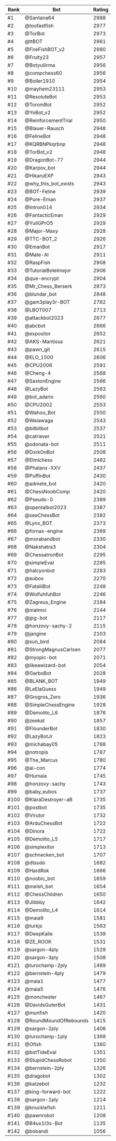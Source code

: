 Rank|Bot|Rating
---|---|---
#1|@Santana64|2988
#2|@toofastfish|2977
#3|@TorBot|2973
#4|@ttBOT|2961
#5|@FireFishBOT_v2|2960
#6|@Fruity23|2957
#7|@Botyuliirma|2956
#8|@compchess60|2956
#9|@Boller1910|2954
#10|@mayhem23111|2953
#11|@ResoluteBot|2953
#12|@ToromBot|2952
#13|@YoBot_v2|2952
#14|@ReinforcementTrial|2950
#15|@Blauer-Rausch|2948
#16|@FelineBot|2948
#17|@KQRBNPkqrbnp|2948
#18|@TorBot_v2|2948
#19|@DragonBot-77|2944
#20|@Karpov_bot|2944
#21|@HikaruEXP|2943
#22|@why_this_bot_exists|2943
#23|@BOT-Feline|2939
#24|@Pure-Eman|2937
#25|@Intron014|2934
#26|@FantacticEman|2929
#27|@YuliGPrO5|2929
#28|@Major-Maxy|2928
#29|@TTC-BOT_2|2926
#30|@EmanBot|2917
#31|@Mate-AI|2911
#32|@RaspFish|2908
#33|@TutorialBotelmejor|2906
#34|@que-encrypt|2904
#35|@Mr_Chess_Berserk|2873
#36|@blundar_bot|2848
#37|@gam3play3r-BOT|2762
#38|@LBOT007|2713
#39|@attackbot2023|2677
#40|@abcbot|2666
#41|@expositor|2652
#42|@AKS-Mantissa|2621
#43|@pawn_git|2615
#44|@ELO_1500|2606
#45|@CPU2006|2591
#46|@Cheng-4|2568
#47|@SaxtonEngine|2566
#48|@LazyBot|2563
#49|@bot_adario|2560
#50|@CPU2002|2553
#51|@Wahoo_Bot|2550
#52|@Weiawaga|2543
#53|@bitbitbot|2537
#54|@catriever|2521
#55|@odonata-bot|2511
#56|@DxrkOnBot|2508
#57|@Elmichess|2482
#58|@Phalanx-XXV|2437
#59|@PuffinBot|2430
#60|@admete_bot|2420
#61|@ChessNoobComp|2420
#62|@Pseudo-0|2389
#63|@opentalbot2023|2387
#64|@seeChessBot|2382
#65|@Lynx_BOT|2373
#66|@fornax-engine|2369
#67|@morabandbot|2330
#68|@Nakshatra3|2304
#69|@ChessatronBot|2295
#70|@simpleEval|2285
#71|@halcyonbot|2283
#72|@eubos|2270
#73|@FataliiBot|2248
#74|@WolfuhfuhBot|2246
#75|@Zagreus_Engine|2184
#76|@matmoi|2144
#77|@jpg-bot|2117
#78|@honzovy-sachy-2|2115
#79|@jangine|2103
#80|@sun_bird|2084
#81|@StrongMagnusCarlsen|2077
#82|@myopic-bot|2071
#83|@likeawizard-bot|2054
#84|@GarboBot|2028
#85|@BLANK_BOT|1949
#86|@LeElaGuess|1949
#87|@Grogros_Zero|1936
#88|@SimpleChessEngine|1928
#89|@Demolito_L6|1876
#90|@zeekat|1857
#91|@FlounderBot|1830
#92|@LazyBotJr|1823
#93|@michabay05|1788
#94|@notropis|1787
#95|@The_Marcus|1780
#96|@ai-con|1774
#97|@Humaia|1745
#98|@honzovy-sachy|1743
#99|@baby_eubos|1737
#100|@KlaraDestroyer-aB|1735
#101|@postbot|1735
#102|@Virutor|1732
#103|@ArduChessBot|1722
#104|@Dinora|1722
#105|@Demolito_L5|1717
#106|@simplexitor|1713
#107|@schnecken_bot|1707
#108|@dtsudo|1682
#109|@HardRok|1666
#110|@noobic_bot|1659
#111|@melsh_bot|1654
#112|@ChessChildren|1650
#113|@Jibbby|1642
#114|@Demolito_L4|1614
#115|@maia9|1581
#116|@turkjs|1563
#117|@DeepKalle|1539
#118|@ZE_ROOK|1531
#119|@sargon-4ply|1529
#120|@sargon-3ply|1508
#121|@turochamp-2ply|1489
#122|@bernstein-4ply|1479
#123|@maia1|1477
#124|@maia5|1476
#125|@monchester|1467
#126|@DavidsGuterBot|1431
#127|@munfish|1420
#128|@RoundMoundOfRebounds|1415
#129|@sargon-2ply|1406
#130|@turochamp-1ply|1368
#131|@Ofish|1360
#132|@botTideEval|1351
#133|@StupidChessRobot|1350
#134|@bernstein-2ply|1326
#135|@dragobot|1302
#136|@katzebot|1232
#137|@king-forward-bot|1222
#138|@sargon-1ply|1214
#139|@knucklefish|1211
#140|@pawnrobot|1208
#141|@B4ux1t3s-Bot|1135
#142|@bobandi|1056
